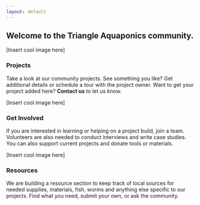 ```yaml
---
layout: default
---
```

## Welcome to the Triangle Aquaponics community.


[Insert cool image here]
### Projects
Take a look at our community projects. See something you like? Get additional details or schedule a tour with the project owner. Want to get your project added here? <strong>Contact us</strong> to let us know.


[Insert cool image here]
### Get Involved
If you are interested in learning or helping on a project build, join a team. Volunteers are also needed to conduct interviews and write case studies. You can also support current projects and donate tools or materials.


[Insert cool image here]
### Resources
We are building a resource section to keep track of local sources for needed supplies, materials, fish, worms and anything else specific to our projects. Find what you need, submit your own, or ask the community.
